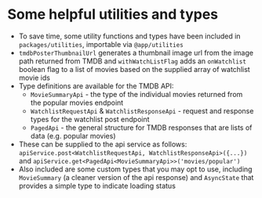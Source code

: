 <div class="dense">

# Some helpful utilities and types
- To save time, some utility functions and types have been included in `packages/utilities`, importable via `@app/utilities`
- `tmdbPosterThumbnailUrl` generates a thumbnail image url from the image path returned from TMDB and `withWatchListFlag` adds an `onWatchlist` boolean flag to a list of movies based on the supplied array of watchlist movie ids
- Type definitions are available for the TMDB API:
  - `MovieSummaryApi` - the type of the individual movies returned from the popular movies endpoint
  - `WatchlistRequestApi` & `WatchlistResponseApi` - request and response types for the watchlist post endpoint 
  - `PagedApi` - the general structure for TMDB responses that are lists of data (e.g. popular movies)
- These can be supplied to the api service as follows: `apiService.post<WatchlistRequestApi, WatchlistResponseApi>({...})` and `apiService.get<PagedApi<MovieSummaryApi>>('movies/popular')`
- Also included are some custom types that you may opt to use, including `MovieSummary` (a cleaner version of the api response)  and `AsyncState` that provides a simple type to indicate loading status 

</div>
